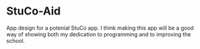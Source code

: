 # StuCo-Aid
App design for a potenial StuCo app.
I think making this app will be a good way of showing both my dedication to programming and to improving the school.
